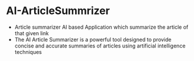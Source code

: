 # AI-ArticleSummrizer
* Article summarizer AI based Application which summarize the article of  that given link
* The AI Article Summarizer is a powerful tool designed to provide concise and accurate summaries of articles using artificial intelligence techniques
